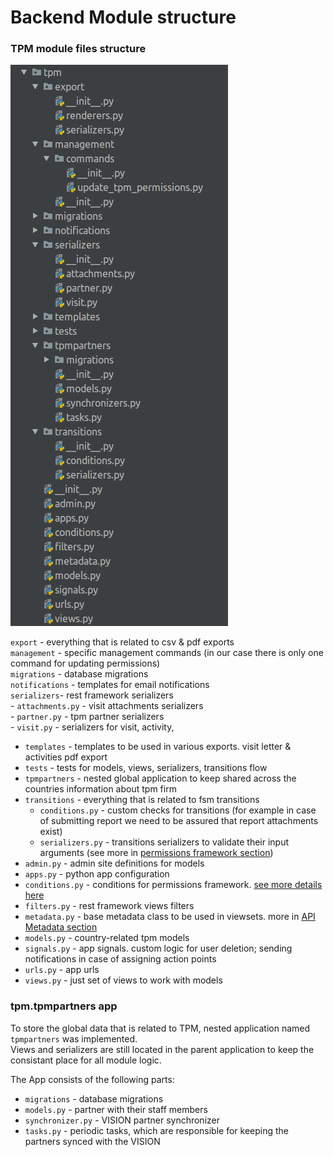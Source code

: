 # Backend Module structure

### TPM module files structure

![](../.gitbook/assets/image.png)

`export` - everything that is related to csv & pdf exports  
`management` - specific management commands \(in our case there is only one command for updating permissions\)  
`migrations` - database migrations  
`notifications` - templates for email notifications  
`serializers`- rest framework serializers  
    - `attachments.py` - visit attachments serializers  
    - `partner.py` - tpm partner serializers  
    - `visit.py` - serializers for visit, activity,   
- `templates` - templates to be used in various exports. visit letter & activities pdf export  
- `tests` - tests for models, views, serializers, transitions flow  
-  `tpmpartners` - nested global application to keep shared across the countries information about tpm firm  
- `transitions` - everything that is related to fsm transitions  
    - `conditions.py` - custom checks for transitions \(for example in case of submitting report we need to be assured that report attachments exist\)  
    - `serializers.py` - transitions serializers to validate their input arguments \(see more in [permissions framework section](permissions-framework.md#views)\)  
- `admin.py` - admin site definitions for models  
- `apps.py` - python app configuration  
- `conditions.py` - conditions for permissions framework. [see more details here](permissions-framework.md)  
- `filters.py` - rest framework views filters  
- `metadata.py` - base metadata class to be used in viewsets. more in [API Metadata section](api-metadata.md)  
- `models.py` -  country-related tpm models  
- `signals.py` - app signals. custom logic for user deletion; sending notifications in case of assigning action points  
- `urls.py` - app urls  
- `views.py` - just set of views to work with models

### tpm.tpmpartners app

To store the global data that is related to TPM,  nested application named `tpmpartners` was implemented.  
Views and serializers are still located in the parent application to keep the consistant place for all module logic.

The App consists of the following parts:  
- `migrations` - database migrations  
- `models.py` - partner with their staff members  
- `synchronizer.py` - VISION partner synchronizer  
- `tasks.py` - periodic tasks, which are responsible for keeping the partners synced with the VISION  



